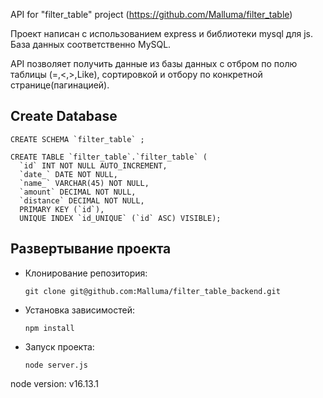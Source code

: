 API for "filter_table" project (https://github.com/Malluma/filter_table)

Проект написан с использованием express и библиотеки mysql для js. База данных соответственно MySQL.

API позволяет получить данные из базы данных с отбром по полю таблицы (=,<,>,Like), сортировкой и отбору по конкретной странице(пагинацией).

## Create Database

    CREATE SCHEMA `filter_table` ;
   
    CREATE TABLE `filter_table`.`filter_table` (
      `id` INT NOT NULL AUTO_INCREMENT,
      `date_` DATE NOT NULL,
      `name_` VARCHAR(45) NOT NULL,
      `amount` DECIMAL NOT NULL,
      `distance` DECIMAL NOT NULL,
      PRIMARY KEY (`id`),
      UNIQUE INDEX `id_UNIQUE` (`id` ASC) VISIBLE);

## Развертывание проекта
+ Клонирование репозитория:

  `git clone git@github.com:Malluma/filter_table_backend.git`
+ Установка зависимостей:

  `npm install`
+ Запуск проекта:

  `node server.js`
  
node version: v16.13.1 
